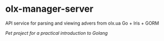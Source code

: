 # olx-manager-server
API service for parsing and viewing advers from olx.ua
Go + Iris + GORM

*Pet project for a practical introduction to Golang*

